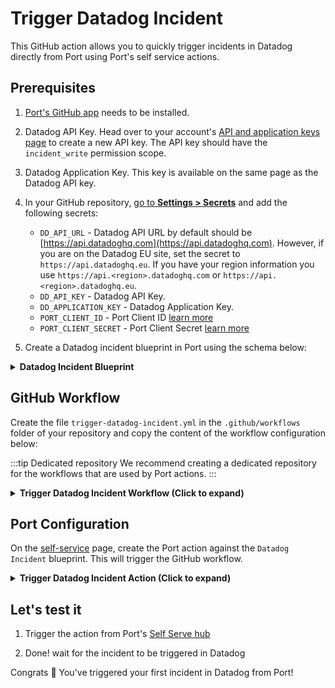 # Trigger Datadog Incident

This GitHub action allows you to quickly trigger incidents in Datadog directly from Port using Port's self service actions.

## Prerequisites
1. [Port's GitHub app](https://github.com/apps/getport-io) needs to be installed.
2. Datadog API Key. Head over to your account's [API and application keys page](https://app.datadoghq.com/account/settings) to create a new API key. The API key should have the `incident_write` permission scope.
3. Datadog Application Key. This key is available on the same page as the Datadog API key.
4. In your GitHub repository, [go to **Settings > Secrets**](https://docs.github.com/en/actions/security-guides/using-secrets-in-github-actions#creating-secrets-for-a-repository) and add the following secrets:
    * `DD_API_URL` - Datadog API URL by default should be [https://api.datadoghq.com](https://api.datadoghq.com). However, if you are on the Datadog EU site, set the secret to `https://api.datadoghq.eu`. If you have your region information you use `https://api.<region>.datadoghq.com` or `https://api.<region>.datadoghq.eu`.
    * `DD_API_KEY` - Datadog API Key.
    * `DD_APPLICATION_KEY` - Datadog Application Key.
    * `PORT_CLIENT_ID` - Port Client ID [learn more](https://docs.getport.io/build-your-software-catalog/sync-data-to-catalog/api/#get-api-token)
    * `PORT_CLIENT_SECRET` - Port Client Secret [learn more](https://docs.getport.io/build-your-software-catalog/sync-data-to-catalog/api/#get-api-token)

5. Create a Datadog incident blueprint in Port using the schema below:

<details>
<summary><b>Datadog Incident Blueprint</b></summary>

```json showLineNumbers
{
    "identifier": "datadogIncident",
    "description": "This blueprint represents a Datadog incident in our software catalog",
    "title": "datadogIncident",
    "icon": "Datadog",
    "schema": {
      "properties": {
        "customerImpactScope": {
          "title": "Customer Impact Scope",
          "description": "A summary of the impact customers experienced during the incident.",
          "type": "string"
        },
        "customerImpacted": {
          "title": "Customer Impacted",
          "description": "A flag indicating whether the incident caused customer impact.",
          "type": "boolean",
          "default": false
        },
        "customerImpactStart": {
          "title": "Customer Impact Start",
          "type": "string",
          "description": "Start time of incident affecting customer",
          "format": "date-time"
        },
        "customerImpactEnd": {
          "title": "Customer Impact End",
          "description": "End timestamp of incident affecting customers",
          "type": "string",
          "format": "date-time"
        },
        "created": {
          "title": "Created At",
          "description": "Timestamp of incident creation",
          "type": "string",
          "format": "date-time"
        },
        "updatedAt": {
          "title": "Updated At",
          "description": "Last time incident was updated",
          "type": "string",
          "format": "date-time"
        },
        "customerImpactDuration": {
          "title": "Customer Impact Duration",
          "description": "Duration of customer impact",
          "type": "number"
        },
        "timeToDetect": {
          "title": "Time To Detect",
          "description": "Number of seconds it took to detect incident",
          "type": "number"
        },
        "timeToRepair": {
          "title": "Time To Repair",
          "description": "Number of seconds it took to fix incident",
          "type": "number"
        },
        "severity": {
          "title": "Severity",
          "description": "Severity of incident",
          "type": "string"
        },
        "state": {
          "title": "State",
          "description": "State of the incident",
          "type": "string"
        },
        "createdBy": {
          "title": "Created By",
          "description": "Name of user that created this incident",
          "type": "string"
        }
      },
      "required": []
    },
    "mirrorProperties": {},
    "calculationProperties": {},
    "aggregationProperties": {},
    "relations": {}
}
```

</details>


## GitHub Workflow
Create the file `trigger-datadog-incident.yml` in the `.github/workflows` folder of your repository and copy the content of the workflow configuration below:

:::tip Dedicated repository
We recommend creating a dedicated repository for the workflows that are used by Port actions.
:::

<details>
<summary><b>Trigger Datadog Incident Workflow (Click to expand)</b></summary>

```yaml showLineNumbers
name: Trigger Datadog Incident
on:
  workflow_dispatch:
    inputs:
      title:
        type: string
      customerImpacted:
        type: boolean
        required: true
      customerImpactScope:
        type: string
        description: Required if customer_impacted:"true". A summary of the impact customers experienced during the incident.
      notificationHandleName:
        type: string
      notificationHandleEmail:
        type: string
      run_id:
        required: true
        type: string
      entity:
        required: true
        type: string
      blueprint:
        required: true
        type: string
    secrets:
      DD_API_KEY:
        required: true
      DD_APPLICATION_KEY:
        required: true
      DD_API_URL:
        required: true
      PORT_CLIENT_ID:
        required: true
      PORT_CLIENT_SECRET:
        required: true
jobs:
  create-entity-in-port-and-update-run:

    runs-on: ubuntu-latest
    steps:
      - name: Inform start of Datadog incident creation
        uses: port-labs/port-github-action@v1
        with:
          clientId: ${{ secrets.PORT_CLIENT_ID }}
          clientSecret: ${{ secrets.PORT_CLIENT_SECRET }}
          baseUrl: https://api.getport.io
          operation: PATCH_RUN
          runId: ${{ inputs.run_id }}
          logMessage: Starting request to create Datadog incident

      - name: Create a Datadog incident
        id: datadog_incident
        uses: fjogeleit/http-request-action@v1
        with:
          url: "${{ secrets.DD_API_URL }}/api/v2/incidents"
          method: "POST"
          customHeaders: '{"Content-Type": "application/json", "DD-API-KEY": "${{ secrets.DD_API_KEY }}", "DD-APPLICATION-KEY": "${{ secrets.DD_APPLICATION_KEY }}"}'
          data: '{"data": {"type": "incidents", "attributes": {"customer_impact_scope": "${{ inputs.customerImpactScope }}", "customer_impacted": "${{ inputs.customerImpacted }}", "title": "${{ inputs.title }}", "notification_handles": [{"display_name": "${{ inputs.notificationHandleName }}", "handle": "${{ inputs.notificationHandleEmail }}"}]}}}'

      - name: Inform completion of Datadog incident creation
        uses: port-labs/port-github-action@v1
        with:
          clientId: ${{ secrets.PORT_CLIENT_ID }}
          clientSecret: ${{ secrets.PORT_CLIENT_SECRET }}
          baseUrl: https://api.getport.io
          operation: PATCH_RUN
          runId: ${{ inputs.run_id }}
          logMessage: Finished request to create Datadog incident
      
      - name: Inform ingestion of Datadog incident into Port
        uses: port-labs/port-github-action@v1
        with:
          clientId: ${{ secrets.PORT_CLIENT_ID }}
          clientSecret: ${{ secrets.PORT_CLIENT_SECRET }}
          baseUrl: https://api.getport.io
          operation: PATCH_RUN
          runId: ${{ inputs.run_id }}
          logMessage: Ingesting Datadog incident into Port

      - name: Convert dates to desired format
        id: format_date
        run: |
          customer_impact_start=$(date -d "${{ fromJson(steps.datadog_incident.outputs.response).data.attributes.customer_impact_start }}" -u +"%Y-%m-%dT%H:%M:%SZ")
          customer_impact_end=$(date -d "${{ fromJson(steps.datadog_incident.outputs.response).data.attributes.customer_impact_end }}" -u +"%Y-%m-%dT%H:%M:%SZ")
          created=$(date -d "${{ fromJson(steps.datadog_incident.outputs.response).data.attributes.created }}" -u +"%Y-%m-%dT%H:%M:%SZ")
          modified=$(date -d "${{ fromJson(steps.datadog_incident.outputs.response).data.attributes.modified }}" -u +"%Y-%m-%dT%H:%M:%SZ")
          echo "customer_impact_start=${customer_impact_start}" >> $GITHUB_OUTPUT
          echo "customer_impact_end=${customer_impact_end}" >> $GITHUB_OUTPUT
          echo "created=${created}" >> $GITHUB_OUTPUT
          echo "modified=${modified}" >> $GITHUB_OUTPUT

      - name: UPSERT Entity
        uses: port-labs/port-github-action@v1
        with:
          identifier: ${{ fromJson(steps.datadog_incident.outputs.response).data.id }}
          title: ${{ fromJson(steps.datadog_incident.outputs.response).data.attributes.title }}
          blueprint: ${{ inputs.blueprint }}
          properties: |-
            {
              "customerImpactScope": "${{ fromJson(steps.datadog_incident.outputs.response).data.attributes.customer_impact_scope }}",
              "customerImpacted": "${{ fromJson(steps.datadog_incident.outputs.response).data.attributes.customer_impacted }}",
              "customerImpactStart": "${{ steps.format_date.outputs.customer_impact_start }}",
              "customerImpactEnd": "${{ steps.format_date.outputs.customer_impact_end }}",
              "createdBy": "${{ fromJson(steps.datadog_incident.outputs.response).data.attributes.created_by.data.attributes.name }}",
              "created": "${{ steps.format_date.outputs.created }}",
              "updatedAt": "${{ steps.format_date.outputs.modified }}",
              "customerImpactDuration": "${{ fromJson(steps.datadog_incident.outputs.response).data.attributes.customer_impact_duration }}",
              "timeToDetect": "${{ fromJson(steps.datadog_incident.outputs.response).data.attributes.time_to_detect }}",
              "timeToRepair": "${{ fromJson(steps.datadog_incident.outputs.response).data.attributes.time_to_repair }}",
              "severity": "${{ fromJson(steps.datadog_incident.outputs.response).data.attributes.severity }}",
              "state": "${{ fromJson(steps.datadog_incident.outputs.response).data.attributes.state }}"
            }
          relations: "{}"
          clientId: ${{ secrets.PORT_CLIENT_ID }}
          clientSecret: ${{ secrets.PORT_CLIENT_SECRET }}
          baseUrl: https://api.getport.io
          operation: UPSERT
          runId: ${{ inputs.run_id }}
    
      - name: Inform completion of Datadog incident ingestion into Port
        uses: port-labs/port-github-action@v1
        with:
          clientId: ${{ secrets.PORT_CLIENT_ID }}
          clientSecret: ${{ secrets.PORT_CLIENT_SECRET }}
          baseUrl: https://api.getport.io
          operation: PATCH_RUN
          runId: ${{ inputs.run_id }}
          link: ${{ secrets.DD_API_URL }}/incidents/${{ fromJson(steps.datadog_incident.outputs.response).data.id }}
          logMessage: Finished request to ingest Datadog incident into Port

      - name: Inform of workflow completion
        uses: port-labs/port-github-action@v1
        with:
          clientId: ${{ secrets.PORT_CLIENT_ID }}
          clientSecret: ${{ secrets.PORT_CLIENT_SECRET }}
          baseUrl: https://api.getport.io
          operation: PATCH_RUN
          runId: ${{ inputs.run_id }}
          logMessage: Workflow completed

```

</details>

## Port Configuration
On the [self-service](https://app.getport.io/self-serve) page, create the Port action against the `Datadog Incident` blueprint. This will trigger the GitHub workflow.

<details>
<summary><b>Trigger Datadog Incident Action (Click to expand)</b></summary>

:::tip Modification Required
Make sure to replace `<GITHUB_ORG>` and `<GITHUB_REPO>` with your GitHub organization and repository names respectively
:::

```json showLineNumbers
{
  "identifier": "datadogIncident_trigger_datadog_incident",
  "title": "Trigger Datadog Incident",
  "icon": "Datadog",
  "description": "Triggers Datadog incident",
  "trigger": {
    "type": "self-service",
    "operation": "CREATE",
    "userInputs": {
      "properties": {
        "customerImpacted": {
          "icon": "DefaultProperty",
          "title": "Customer Impacted",
          "description": "A flag indicating whether the incident caused customer impact.",
          "type": "boolean",
          "default": false
        },
        "customerImpactScope": {
          "icon": "DefaultProperty",
          "title": "Customer Impact Scope",
          "description": "A summary of the impact customers experienced during the incident. Required if \"Customer Impacted\" is true.",
          "type": "string"
        },
        "title": {
          "title": "Title",
          "description": "The title of the incident, which summarizes what happened.",
          "type": "string"
        },
        "notificationHandleName": {
          "title": "Notification Handle Name",
          "type": "string",
          "description": "The name of the notified handle."
        },
        "notificationHandleEmail": {
          "title": "Notification Handle Email",
          "description": "The email address used for the notification.",
          "type": "string",
          "pattern": "^[a-zA-Z0-9._-]+@[a-zA-Z0-9.-]+\\.[a-zA-Z]{2,4}$"
        }
      },
      "required": [
        "customerImpacted",
        "title"
      ],
      "order": [
        "title",
        "customerImpacted",
        "customerImpactScope",
        "notificationHandleName",
        "notificationHandleEmail"
      ]
    },
    "blueprintIdentifier": "datadogIncident"
  },
  "invocationMethod": {
    "type": "GITHUB",
    "org": "<Enter GitHub organization>",
    "repo": "<Enter GitHub repository>",
    "workflow": "trigger-datadog-incident.yml",
    "workflowInputs": {
      "customerImpactScope": "{{.inputs.\"customerImpactScope\"}}",
      "customerImpacted": "{{.inputs.\"customerImpacted\"}}",
      "title": "{{.inputs.\"title\"}}",
      "notificationHandleName": "{{.inputs.\"notificationHandleName\"}}",
      "notificationHandleEmail": "{{.inputs.\"notificationHandleEmail\"}}",
      "entity": "{{.entity.identifier}}",
      "blueprint": "{{.action.blueprint}}",
      "run_id": "{{.run.id}}"
    },
    "reportWorkflowStatus": true
  },
  "requiredApproval": false,
  "publish": true
}
```
</details>

## Let's test it

1. Trigger the action from Port's [Self Serve hub](https://app.getport.io/self-serve)

2. Done! wait for the incident to be triggered in Datadog

Congrats 🎉 You've triggered your first incident in Datadog from Port!